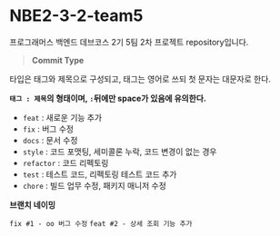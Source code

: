 # NBE2-3-2-team5
프로그래머스 백엔드 데브코스 2기 5팀 2차 프로젝트 repository입니다.


> **Commit Type**
> 
타입은 태그와 제목으로 구성되고, 태그는 영어로 쓰되 첫 문자는 대문자로 한다.

**`태그 : 제목`의 형태이며, `:`뒤에만 space가 있음에 유의한다.**

- `feat` : 새로운 기능 추가
- `fix` : 버그 수정
- `docs` : 문서 수정
- `style` : 코드 포맷팅, 세미콜론 누락, 코드 변경이 없는 경우
- `refactor` : 코드 리펙토링
- `test` : 테스트 코드, 리펙토링 테스트 코드 추가
- `chore` : 빌드 업무 수정, 패키지 매니저 수정

**브랜치 네이밍**

`fix #1 - oo 버그 수정`
`feat #2 - 상세 조회 기능 추가`
